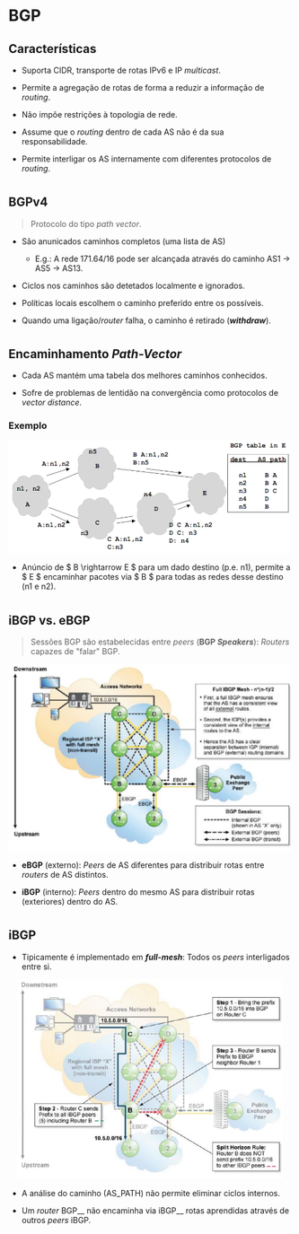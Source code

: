 # __BGP__

## __Características__

* Suporta CIDR, transporte de rotas IPv6 e IP _multicast_.

* Permite a agregação de rotas de forma a reduzir a informação de _routing_.

* Não impõe restrições à topologia de rede.

* Assume que o _routing_ dentro de cada AS não é da sua responsabilidade.

* Permite interligar os AS internamente com diferentes protocolos de _routing_.

#
#

## __BGPv4__

> Protocolo do tipo _path vector_.

* São anunicados caminhos completos (uma lista de AS)
    * E.g.: A rede 171.64/16 pode ser alcançada através do caminho AS1 -> AS5 -> AS13.

* Ciclos nos caminhos são detetados localmente e ignorados.

* Políticas locais escolhem o caminho preferido entre os possíveis.

* Quando uma ligação/_router_ falha, o caminho é retirado (___withdraw___).

#
#

## __Encaminhamento _Path-Vector___

* Cada AS mantém uma tabela dos melhores caminhos conhecidos.

* Sofre de problemas de lentidão na convergência como protocolos de _vector distance_.

### __Exemplo__

<div align=center>

![](imgs/77.png)

</div>

* Anúncio de $ B \rightarrow E $ para um dado destino (p.e. n1), permite a $ E $ encaminhar pacotes via $ B $ para todas as redes desse destino (n1 e n2).

#
#

## __iBGP vs. eBGP__

> Sessões BGP são estabelecidas entre _peers_ (__BGP _Speakers___): _Routers_ capazes de "falar" BGP.

<div align=center>

![](imgs/78.png)

</div>

* __eBGP__ (externo): _Peers_ de AS diferentes para distribuir rotas entre _routers_ de AS distintos.

* __iBGP__ (interno): _Peers_ dentro do mesmo AS para distribuir rotas (exteriores) dentro do AS.

#
#

## __iBGP__

* Tipicamente é implementado em ___full-mesh___: Todos os _peers_ interligados entre si.

<div align=center>

![](imgs/79.png)

</div>

* A análise do caminho (AS_PATH) não permite eliminar ciclos internos.

* Um _router_ BGP__ não encaminha via iBGP__ rotas aprendidas através de outros _peers_ iBGP.
